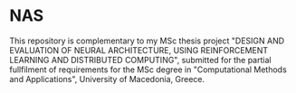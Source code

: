# NAS
This repository is complementary to my MSc thesis project "DESIGN AND EVALUATION OF NEURAL ARCHITECTURE, USING REINFORCEMENT LEARNING AND DISTRIBUTED COMPUTING", submitted for the partial fullfilment of requirements for the MSc degree in "Computational Methods and Applications", University of Macedonia, Greece.
